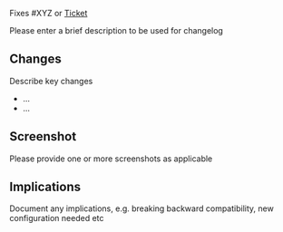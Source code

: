 Fixes #XYZ or [Ticket](https://jsw.ibm.com/browse/XXX)

Please enter a brief description to be used for changelog

## Changes

Describe key changes

- ...
- ...

## Screenshot

Please provide one or more screenshots as applicable

## Implications

Document any implications, e.g. breaking backward compatibility,
new configuration needed etc